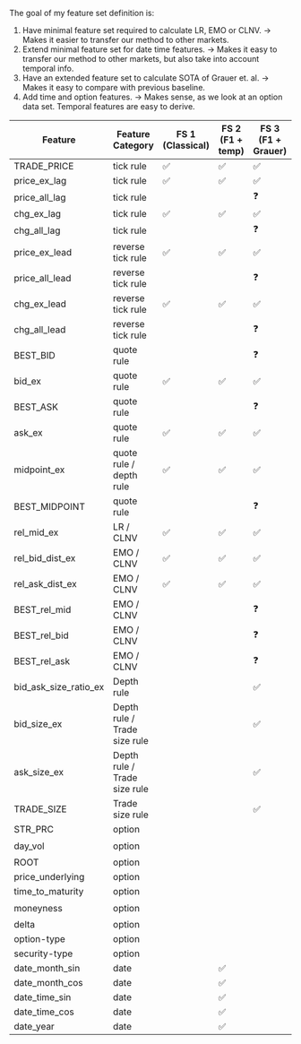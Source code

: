 The goal of my feature set definition is:
1. Have minimal feature set required to calculate LR, EMO or CLNV. →  Makes it easier to transfer our method to other markets.
2. Extend minimal feature set for date time features. →  Makes it easy to transfer our method to other markets, but also take into account temporal info.
3. Have an extended feature set to calculate SOTA of Grauer et. al. → Makes it easy to compare with previous baseline.
4. Add time and option features. → Makes sense, as we look at an option data set. Temporal features are easy to derive. 

| Feature               | Feature Category             | FS 1 (Classical) | FS 2 (F1 + temp) | FS 3 (F1 + Grauer) | FS 3 (F2 + Others) | Transform |
|-----------------------|------------------------------|------------------|------------------|---------------------------|-----------------|----------------|
| TRADE_PRICE           | tick rule                    | ✅              | ✅              |✅                         |✅               |log                |
| price_ex_lag          | tick rule                    | ✅              | ✅              |✅                         |✅               |log                |
| price_all_lag         | tick rule                    |                  |                  |❓                          |                 | log               |
| chg_ex_lag            | tick rule                    | ✅              | ✅              |✅                         |✅               |standardize                |
| chg_all_lag           | tick rule                    |                  |                  |❓                          |                 |standardize                |
| price_ex_lead         | reverse tick rule            | ✅              | ✅              |✅                         |✅               |log                |
| price_all_lead        | reverse tick rule            |                  |                  |❓                           |                 |log                |
| chg_ex_lead           | reverse tick rule            | ✅              | ✅              |✅                         |✅               | standardize               |
| chg_all_lead          | reverse tick rule            |                  |                  |❓                           |                 | standardize                |
| BEST_BID              | quote rule                   |                  |                  |❓                           |                | log               |
| bid_ex                | quote rule                   | ✅              | ✅              |✅                         |✅               | log                |
| BEST_ASK              | quote rule                   |                  |                  |❓                           |                | log               |
| ask_ex                | quote rule                   | ✅              | ✅              |✅                         |✅              | log              |
| midpoint_ex           | quote rule / depth rule      | ✅              | ✅              |✅                         |✅              | log               |
| BEST_MIDPOINT         | quote rule                   |                  |                  |❓                           |                | log                |
| rel_mid_ex            | LR / CLNV                    | ✅              | ✅              |✅                         |✅               | standardize               |
| rel_bid_dist_ex       | EMO / CLNV                   | ✅              | ✅              |✅                         |✅               | standardize               |
| rel_ask_dist_ex       | EMO / CLNV                   | ✅              | ✅              |✅                         |✅                |standardize                |
| BEST_rel_mid          | EMO / CLNV                   |                  |                  |❓                        |                 | log                |
| BEST_rel_bid          | EMO / CLNV                   |                  |                  |❓                        |                 | log               |
| BEST_rel_ask          | EMO / CLNV                   |                  |                  |❓                        |                |   log             |
| bid_ask_size_ratio_ex | Depth rule                   |                  |                  |✅                        |✅                |  standardize              |
| bid_size_ex           | Depth rule / Trade size rule |                  |                  |✅                        |✅                 | log               |
| ask_size_ex           | Depth rule / Trade size rule |                  |                  |✅                        |✅                 | log               |
| TRADE_SIZE            | Trade size rule              |                  |                  |✅                        |✅                 | log               |
| STR_PRC               | option                       |                  |                  |                           | ✅                | log                |
| day_vol               | option                       |                  |                  |                           | ❓               |  log              |
| ROOT                  | option                       |                  |                  |                           | ✅               |  binarize             |
| price_underlying      | option                       |                  |                  |                           | ✅                | log               |
| time_to_maturity      | option                       |                  |                  |                           | ✅                | standardize               |
| moneyness             | option                       |                  |                  |                           | ❓                  |standardize            |
| delta                 | option                       |                  |                  |                           | ✅                | binarize               |
| option-type           | option                       |                  |                  |                           | ✅               |  binarize             |
| security-type         | option                       |                  |                  |                           | ✅                | binarize    |
| date_month_sin        | date                         |                  | ✅               |                           | ✅               |  pos enc              |
| date_month_cos        | date                         |                  | ✅               |                           | ✅                | pos enc               |
| date_time_sin         | date                         |                  | ✅               |                           | ✅               |  pos enc              |
| date_time_cos         | date                         |                  | ✅               |                           | ✅                | pos enc               |
| date_year             | date                         |                  | ✅               |                           | ✅                | pos enc               |

